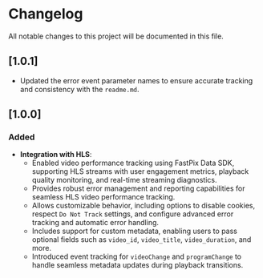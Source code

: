 # Changelog

All notable changes to this project will be documented in this file.

## [1.0.1]
- Updated the error event parameter names to ensure accurate tracking and consistency with the `readme.md`.

## [1.0.0]

### Added
- **Integration with HLS**:
  - Enabled video performance tracking using FastPix Data SDK, supporting HLS streams with user engagement metrics, playback quality monitoring, and real-time streaming diagnostics.
  - Provides robust error management and reporting capabilities for seamless HLS video performance tracking.
  - Allows customizable behavior, including options to disable cookies, respect `Do Not Track` settings, and configure advanced error tracking and automatic error handling.
  - Includes support for custom metadata, enabling users to pass optional fields such as `video_id`, `video_title`, `video_duration`, and more.
  - Introduced event tracking for `videoChange` and `programChange` to handle seamless metadata updates during playback transitions.
